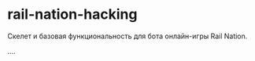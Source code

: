 rail-nation-hacking
===================

Скелет и базовая функциональность для бота онлайн-игры Rail Nation.

....
